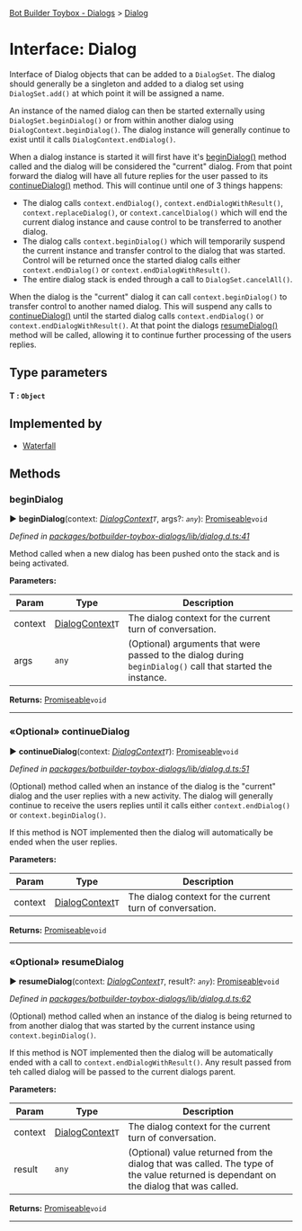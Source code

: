 [Bot Builder Toybox - Dialogs](../README.md) > [Dialog](../interfaces/botbuilder_toybox_dialogs.dialog.md)



# Interface: Dialog


Interface of Dialog objects that can be added to a `DialogSet`. The dialog should generally be a singleton and added to a dialog set using `DialogSet.add()` at which point it will be assigned a name.

An instance of the named dialog can then be started externally using `DialogSet.beginDialog()` or from within another dialog using `DialogContext.beginDialog()`. The dialog instance will generally continue to exist until it calls `DialogContext.endDialog()`.

When a dialog instance is started it will first have it's [beginDialog()](#begindialog) method called and the dialog will be considered the "current" dialog. From that point forward the dialog will have all future replies for the user passed to its [continueDialog()](#continuedialog) method. This will continue until one of 3 things happens:

*   The dialog calls `context.endDialog()`, `context.endDialogWithResult()`, `context.replaceDialog()`, or `context.cancelDialog()` which will end the current dialog instance and cause control to be transferred to another dialog.
*   The dialog calls `context.beginDialog()` which will temporarily suspend the current instance and transfer control to the dialog that was started. Control will be returned once the started dialog calls either `context.endDialog()` or `context.endDialogWithResult()`.
*   The entire dialog stack is ended through a call to `DialogSet.cancelAll()`.

When the dialog is the "current" dialog it can call `context.beginDialog()` to transfer control to another named dialog. This will suspend any calls to [continueDialog()](#continuedialog) until the started dialog calls `context.endDialog()` or `context.endDialogWithResult()`. At that point the dialogs [resumeDialog()](#resumedialog) method will be called, allowing it to continue further processing of the users replies.

## Type parameters
#### T :  `Object`
## Implemented by

* [Waterfall](../classes/botbuilder_toybox_dialogs.waterfall.md)


## Methods
<a id="begindialog"></a>

###  beginDialog

► **beginDialog**(context: *[DialogContext](botbuilder_toybox_dialogs.dialogcontext.md)`T`*, args?: *`any`*): [Promiseable]()`void`



*Defined in [packages/botbuilder-toybox-dialogs/lib/dialog.d.ts:41](https://github.com/Stevenic/botbuilder-toybox/blob/ef10ea3/packages/botbuilder-toybox-dialogs/lib/dialog.d.ts#L41)*



Method called when a new dialog has been pushed onto the stack and is being activated.


**Parameters:**

| Param | Type | Description |
| ------ | ------ | ------ |
| context | [DialogContext](botbuilder_toybox_dialogs.dialogcontext.md)`T`   |  The dialog context for the current turn of conversation. |
| args | `any`   |  (Optional) arguments that were passed to the dialog during `beginDialog()` call that started the instance. |





**Returns:** [Promiseable]()`void`





___

<a id="continuedialog"></a>

### «Optional» continueDialog

► **continueDialog**(context: *[DialogContext](botbuilder_toybox_dialogs.dialogcontext.md)`T`*): [Promiseable]()`void`



*Defined in [packages/botbuilder-toybox-dialogs/lib/dialog.d.ts:51](https://github.com/Stevenic/botbuilder-toybox/blob/ef10ea3/packages/botbuilder-toybox-dialogs/lib/dialog.d.ts#L51)*



(Optional) method called when an instance of the dialog is the "current" dialog and the user replies with a new activity. The dialog will generally continue to receive the users replies until it calls either `context.endDialog()` or `context.beginDialog()`.

If this method is NOT implemented then the dialog will automatically be ended when the user replies.


**Parameters:**

| Param | Type | Description |
| ------ | ------ | ------ |
| context | [DialogContext](botbuilder_toybox_dialogs.dialogcontext.md)`T`   |  The dialog context for the current turn of conversation. |





**Returns:** [Promiseable]()`void`





___

<a id="resumedialog"></a>

### «Optional» resumeDialog

► **resumeDialog**(context: *[DialogContext](botbuilder_toybox_dialogs.dialogcontext.md)`T`*, result?: *`any`*): [Promiseable]()`void`



*Defined in [packages/botbuilder-toybox-dialogs/lib/dialog.d.ts:62](https://github.com/Stevenic/botbuilder-toybox/blob/ef10ea3/packages/botbuilder-toybox-dialogs/lib/dialog.d.ts#L62)*



(Optional) method called when an instance of the dialog is being returned to from another dialog that was started by the current instance using `context.beginDialog()`.

If this method is NOT implemented then the dialog will be automatically ended with a call to `context.endDialogWithResult()`. Any result passed from teh called dialog will be passed to the current dialogs parent.


**Parameters:**

| Param | Type | Description |
| ------ | ------ | ------ |
| context | [DialogContext](botbuilder_toybox_dialogs.dialogcontext.md)`T`   |  The dialog context for the current turn of conversation. |
| result | `any`   |  (Optional) value returned from the dialog that was called. The type of the value returned is dependant on the dialog that was called. |





**Returns:** [Promiseable]()`void`





___


